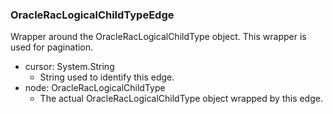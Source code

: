### OracleRacLogicalChildTypeEdge
Wrapper around the OracleRacLogicalChildType object. This wrapper is used for pagination.

- cursor: System.String
  - String used to identify this edge.
- node: OracleRacLogicalChildType
  - The actual OracleRacLogicalChildType object wrapped by this edge.
